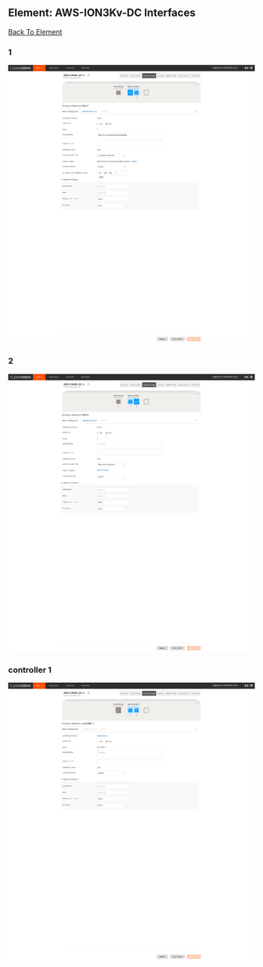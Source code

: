 ## Element: AWS-ION3Kv-DC Interfaces
[Back To Element](../README.md)

### 1
<img alt="1" src="1.png" width="1110">
                
### 2
<img alt="1" src="2.png" width="1110">
                
### controller 1
<img alt="1" src="controller 1.png" width="1110">
                
